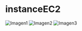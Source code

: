 # instanceEC2
![Imagen1](https://user-images.githubusercontent.com/53060309/201162716-6dbd2401-021e-4774-8290-512f1e1aeff2.png)
![Imagen2](https://user-images.githubusercontent.com/53060309/201162738-d6e343ac-899b-4d78-afa3-c02b2d1aa51f.png)
![Imagen3](https://user-images.githubusercontent.com/53060309/201162763-8c694df0-985f-4b30-8441-1fa4f7604c66.jpg)
